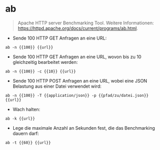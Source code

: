 # ab

> Apache HTTP server Benchmarking Tool.
> Weitere Informationen: <https://httpd.apache.org/docs/current/programs/ab.html>.

- Sende 100 HTTP GET Anfragen an eine URL:

`ab -n {{100}} {{url}}`

- Sende 100 HTTP GET Anfragen an eine URL, wovon bis zu 10 gleichzeitig bearbeitet werden:

`ab -n {{100}} -c {{10}} {{url}}`

- Sende 100 HTTP POST Anfragen an eine URL, wobei eine JSON Belastung aus einer Datei verwendet wird:

`ab -n {{100}} -T {{application/json}} -p {{pfad/zu/datei.json}} {{url}}`

- Wach halten:

`ab -k {{url}}`

- Lege die maximale Anzahl an Sekunden fest, die das Benchmarking dauern darf:

`ab -t {{60}} {{url}}`
